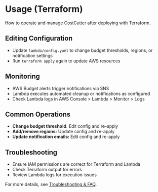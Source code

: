 # Usage (Terraform)

How to operate and manage CostCutter after deploying with Terraform.

## Editing Configuration

- Update `lambda/config.yaml` to change budget thresholds, regions, or notification settings
- Run `terraform apply` again to update AWS resources

## Monitoring

- AWS Budget alerts trigger notifications via SNS
- Lambda executes automated cleanup or notifications as configured
- Check Lambda logs in AWS Console > Lambda > Monitor > Logs

## Common Operations

- **Change budget threshold:** Edit config and re-apply
- **Add/remove regions:** Update config and re-apply
- **Update notification emails:** Edit config and re-apply

## Troubleshooting

- Ensure IAM permissions are correct for Terraform and Lambda
- Check Terraform output for errors
- Review Lambda logs for execution issues

For more details, see [Troubleshooting & FAQ](/guide/troubleshooting).
